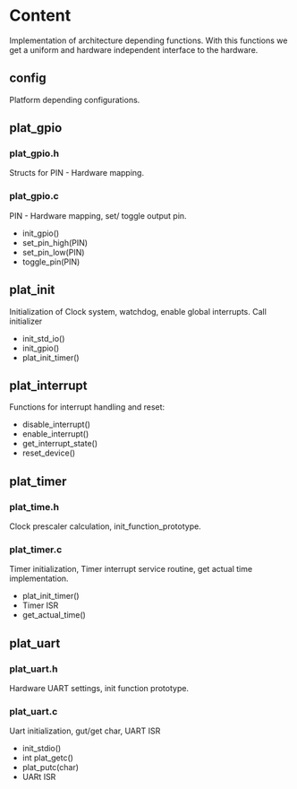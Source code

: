 # Content
Implementation of architecture depending functions. With this functions we get a uniform and hardware independent interface to the hardware.

## config
Platform depending configurations.

## plat_gpio

### plat_gpio.h
Structs for PIN - Hardware mapping.

### plat_gpio.c
PIN - Hardware mapping, set/ toggle output pin.

 * init_gpio()
 * set_pin_high(PIN)
 * set_pin_low(PIN)
 * toggle_pin(PIN)

## plat_init
Initialization of Clock system, watchdog, enable global interrupts.
Call initializer

  * init_std_io()
  * init_gpio()
  * plat_init_timer()

## plat_interrupt
Functions for interrupt handling and reset:

  * disable_interrupt()
  * enable_interrupt()
  * get_interrupt_state()
  * reset_device()

## plat_timer

### plat_time.h
Clock prescaler calculation, init_function_prototype.

### plat_timer.c
Timer initialization, Timer interrupt service routine, get actual time implementation.

  * plat_init_timer()
  * Timer ISR
  * get_actual_time()

## plat_uart

### plat_uart.h
Hardware UART settings, init function prototype.

### plat_uart.c
Uart initialization, gut/get char, UART ISR

  * init_stdio()
  * int plat_getc()
  * plat_putc(char)
  * UARt ISR